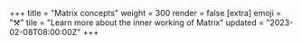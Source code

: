 +++
title = "Matrix concepts"
weight = 300
render = false
[extra]
emoji = "⚒️"
tile = "Learn more about the inner working of Matrix"
updated = "2023-02-08T08:00:00Z"
+++
